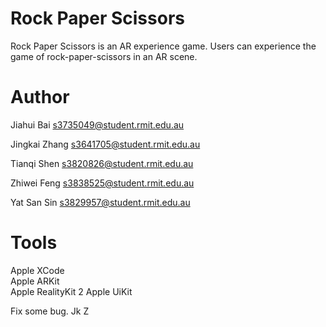 # Rock Paper Scissors
Rock Paper Scissors is an AR experience game. Users can experience the game of rock-paper-scissors in an AR scene.

# Author

Jiahui Bai s3735049@student.rmit.edu.au

Jingkai Zhang s3641705@student.rmit.edu.au

Tianqi Shen s3820826@student.rmit.edu.au

Zhiwei Feng s3838525@student.rmit.edu.au

Yat San Sin s3829957@student.rmit.edu.au

# Tools

Apple XCode  
Apple ARKit  
Apple RealityKit 2
Apple UiKit


Fix some bug. Jk Z
